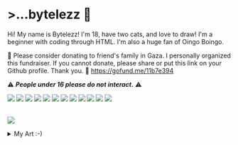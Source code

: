 <div> 
<h1> >...bytelezz 🧡 </h1>

Hi! My name is Bytelezz! I'm 18, have two cats, and love to draw! I'm a beginner with coding through HTML. I'm also a huge fan of Oingo Boingo.
<br>

🍉 Please consider donating to friend's family in Gaza. I personally organized this fundraiser. If you cannot donate, please share or put this link on your Github profile. Thank you. 🍉
https://gofund.me/11b7e394

:warning: ***People under 16 please do not interact.*** :warning:
<br>


<img src="https://64.media.tumblr.com/130bd308ff74a1e396c157397703190a/18d045b35d179237-62/s250x400/c327ea38c802270865bd3ecaa6d077cf1152a0db.gifv">
<img src="https://64.media.tumblr.com/4317e635008c78fd037864ce82a2e845/18d045b35d179237-38/s250x400/1d86c15e557f80c36753723cd7c9338147d9a516.gifv">
<img src="https://64.media.tumblr.com/96a3bd7018c75ca5c9c6c9afdd8114b0/18d045b35d179237-ee/s250x400/9e14722deb178c724d6ae4fd59779e4806d568ce.gifv">
<img src="https://64.media.tumblr.com/1f881a760273685b0b2c98f25a0bb27c/18d045b35d179237-a3/s250x400/773186ca9aec0d57e00d6fd86c7224d4c6939bf4.gifv">
<img src="https://64.media.tumblr.com/182d21429979f75a774306c9e628b005/18d045b35d179237-57/s250x400/93305bff6b33dabe2cd4946762abce438e87759e.gifv">
<img src="https://64.media.tumblr.com/57ec5c3f774d2c32f787bb1cf061b543/18d045b35d179237-e9/s250x400/7a3fb8e55550f08b274517651b44e13f75f147f0.gifv">
<img src="https://64.media.tumblr.com/00a703bc48c3b99b30d2b3906a2a6628/18d045b35d179237-18/s250x400/c4dbbe78f86acf669fd4a4c6703a1928648faebe.gifv">
<img src="https://64.media.tumblr.com/7d4753934a17a4d09e1e8014d35e8aea/18d045b35d179237-e9/s250x400/ff6a9504fefc8c766b313972b28d308144822ded.gifv">
<img src="https://64.media.tumblr.com/f1461837bea02a07c7d6be0d928081bb/18d045b35d179237-86/s250x400/15bccfb73bc8751a8f74b663abd095c3a79b22b7.gifv">
<img src="https://64.media.tumblr.com/bd0b89bed09142d73540ff0f7856ee09/18d045b35d179237-f3/s250x400/8af3c2bf4a4d9598d685c7259411dd8a599fffcd.gifv">
<img src="https://64.media.tumblr.com/a5e04cf1f69424e4d613788265030a20/18d045b35d179237-1b/s250x400/2593a1f0d99bb14871fa49a9ca8c73b357e7b82d.gifv">
<img src="https://64.media.tumblr.com/97dcc695645a1046499a95f7a51c337d/18d045b35d179237-e5/s250x400/2d5d9d3ab30de86ccdf1d328d64b92eca56c02e9.gifv">

</div>
<br>

![](https://komarev.com/ghpvc/?username=bytelezz&color=orange&style=flat-square)

<details>

<summary>My Art :-)</summary>

<img src="https://64.media.tumblr.com/4b6f8bb12f51e4519803a188ebf5aaf0/cca498f07c738fd8-a5/s540x810/9c298f0642914a7350715f4bd2bdfb0b369401c7.pnj">
<img src="https://64.media.tumblr.com/03354fe80167e1605d4ff329bf2ea53f/9127f91542dc34ce-02/s540x810/f952b727ba7f6e9b4ece5bf741f2607b2cf618c5.pnj">
<img src="https://64.media.tumblr.com/3ce665eb5767d0d2a54d82d17a6f96fb/559826df2cbfe229-1f/s540x810/e28c15cd91e3029d5cbf07733f21bb65113fef94.pnj">
<img src="https://64.media.tumblr.com/2fae823929d93e3f036275b63a60fc0d/e8a23a2f99bb210f-4e/s540x810/f717c20b4ad3c6ad93e4feda2783588f6ea27ad7.pnj">




</details>
